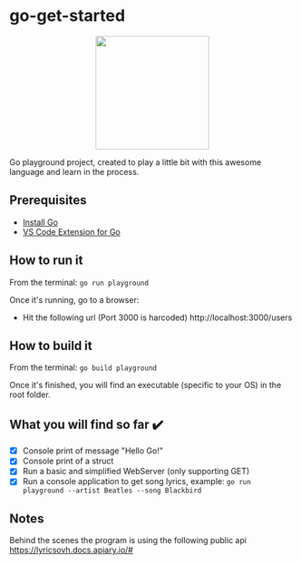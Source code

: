 # go-get-started
<p align="center">
  <img height="200" src="https://pilsniak.com/wp-content/uploads/2017/04/golang.jpg">
</p>
Go playground project, created to play a little bit with this awesome language and learn in the process.

## Prerequisites
- [Install Go](https://golang.org/)
- [VS Code Extension for Go](https://github.com/microsoft/vscode-go)

## How to run it
From the terminal: `go run playground`

Once it's running, go to a browser:
- Hit the following url (Port 3000 is harcoded) http://localhost:3000/users

## How to build it
From the terminal: `go build playground`

Once it's finished, you will find an executable (specific to your OS) in the root folder.

## What you will find so far :heavy_check_mark:
- [x] Console print of message "Hello Go!"
- [x] Console print of a struct
- [x] Run a basic and simplified WebServer (only supporting GET)
- [x] Run a console application to get song lyrics, example: `go run playground --artist Beatles --song Blackbird`

## Notes
Behind the scenes the program is using the following public api https://lyricsovh.docs.apiary.io/#
